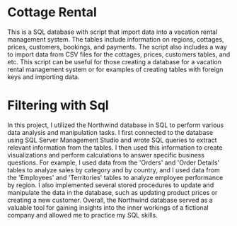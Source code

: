 # Cottage Rental
This is a SQL database with script that import data into a vacation rental management system. The tables include information on regions, cottages, prices, customers, bookings, and payments. The script also includes a way to import data from CSV files for the cottages, prices, customers tables, and etc. This script can be useful for those creating a database for a vacation rental management system or for examples of creating tables with foreign keys and importing data.

# Filtering with Sql
In this project, I utilized the Northwind database in SQL to perform various data analysis and manipulation tasks. I first connected to the database using SQL Server Management Studio and wrote SQL queries to extract relevant information from the tables. I then used this information to create visualizations and perform calculations to answer specific business questions. For example, I used data from the 'Orders' and 'Order Details' tables to analyze sales by category and by country, and I used data from the 'Employees' and 'Territories' tables to analyze employee performance by region. I also implemented several stored procedures to update and manipulate the data in the database, such as updating product prices or creating a new customer. Overall, the Northwind database served as a valuable tool for gaining insights into the inner workings of a fictional company and allowed me to practice my SQL skills.
